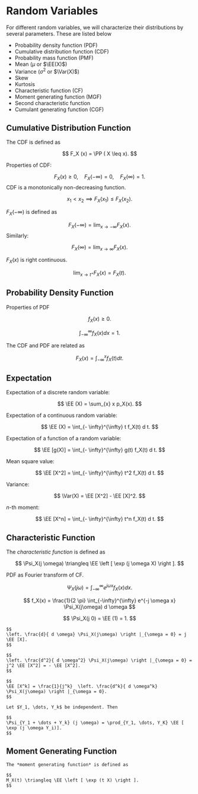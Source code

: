 # Random Variables

For different random variables, we will
characterize their distributions by several
parameters. These are listed below


*  Probability density function (PDF)
*  Cumulative distribution function (CDF)
*  Probability mass function (PMF)
*  Mean  ($\mu$ or $\EE(X)$)
*  Variance ($\sigma^2$ or $\Var(X)$)
*  Skew
*  Kurtosis
*  Characteristic function (CF)
*  Moment generating function (MGF)
*  Second characteristic function 
*  Cumulant generating function (CGF)


## Cumulative Distribution Function

The CDF is defined as

$$
F_X (x)  = \PP ( X \leq x).
$$

Properties of CDF:

$$
F_X(x) \geq 0, \quad F_X(-\infty) = 0, \quad F_X(\infty) = 1.
$$
CDF is a monotonically non-decreasing function.

$$
x_1 < x_2 \implies F_X(x_1) \leq F_X(x_2).
$$

$F_X(-\infty)$ is defined as

$$
F_X(-\infty) = \lim_{x \to - \infty} F_X(x).
$$
Similarly:

$$
F_X(\infty) = \lim_{x \to \infty} F_X(x).
$$

$F_X(x)$ is right continuous. 

$$
\lim_{x \to t^+} F_X(x) = F_X(t).
$$

## Probability Density Function

Properties of PDF

$$
f_X(x) \geq 0.
$$

$$
\int_{-\infty}^{\infty} f_X(x) d x = 1.
$$

The CDF and PDF are related as

$$
F_X(x) = \int_{-\infty}^x f_X(t ) d t.
$$


## Expectation

Expectation of a discrete random variable:

$$
\EE (X) = \sum_{x} x p_X(x). 
$$

Expectation of a continuous random variable:

$$
\EE (X) = \int_{- \infty}^{\infty} t f_X(t) d t.
$$

Expectation of a function of a random variable:

$$
\EE [g(X)] = \int_{- \infty}^{\infty} g(t) f_X(t) d t.
$$

Mean square value:

$$
\EE [X^2] = \int_{- \infty}^{\infty} t^2 f_X(t) d t.
$$

Variance:

$$
\Var(X) = \EE [X^2] - \EE [X]^2.
$$

$n$-th moment:

$$
\EE [X^n] = \int_{- \infty}^{\infty} t^n f_X(t) d t.
$$

## Characteristic Function

The *characteristic function* is defined as

$$
\Psi_X(j \omega) \triangleq \EE \left [ \exp (j \omega X) \right ].
$$

PDF as Fourier transform of CF.

$$
\Psi_X(j\omega) = \int_{-\infty}^{\infty} e^{j \omega x} f_X(x) d x.
$$

$$
f_X(x) = \frac{1}{2 \pi} \int_{-\infty}^{\infty} e^{-j \omega x} \Psi_X(j\omega) d \omega
$$

$$
\Psi_X(j 0) = \EE (1)  = 1.
$$

```{div}
$$
\left. \frac{d}{ d \omega} \Psi_X(j\omega) \right |_{\omega = 0} = j \EE [X].
$$

$$
\left. \frac{d^2}{ d \omega^2} \Psi_X(j\omega) \right |_{\omega = 0} = j^2 \EE [X^2] = - \EE [X^2].
$$

$$
\EE [X^k] = \frac{1}{j^k}  \left. \frac{d^k}{ d \omega^k} \Psi_X(j\omega) \right |_{\omega = 0}.
$$

Let $Y_1, \dots, Y_k$ be independent. Then

$$
\Psi_{Y_1 + \dots + Y_k} (j \omega) = \prod_{Y_1, \dots, Y_K} \EE [ \exp (j \omega Y_i)].
$$
```




## Moment Generating Function

```{div}
The *moment generating function* is defined as

$$
M_X(t) \triangleq \EE \left [ \exp (t X) \right ].
$$
```